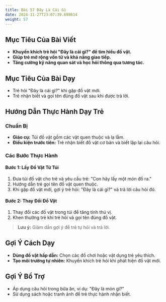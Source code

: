 ```yaml
---
title: Bài 57 Đây Là Cái Gì
date: 2024-11-27T23:07:39.698614
weight: 57
---
```


## Mục Tiêu Của Bài Viết
- **Khuyến khích trẻ hỏi "Đây là cái gì?" để tìm hiểu đồ vật.**
- **Giúp trẻ mở rộng vốn từ và khả năng giao tiếp.**
- **Tăng cường kỹ năng quan sát và học hỏi thông qua tương tác.**

## Mục Tiêu Của Bài Dạy
- Trẻ hỏi "Đây là cái gì?" khi gặp đồ vật mới.
- Trẻ nhận biết và gọi tên đúng đồ vật sau khi được trả lời.

## Hướng Dẫn Thực Hành Dạy Trẻ

### Chuẩn Bị
- **Giáo cụ:** Túi đồ vật gồm các vật quen thuộc và lạ lẫm.
- **Điều kiện trước tiên:** Trẻ nhận biết đồ vật cơ bản và biết lặp lại câu hỏi.

### Các Bước Thực Hành
#### Bước 1: Lấy Đồ Vật Từ Túi
1. Đưa túi đồ vật cho trẻ và yêu cầu trẻ: "Con hãy lấy một món đồ ra."
2. Hướng dẫn trẻ gọi tên đồ vật quen thuộc.
3. Khi gặp đồ vật mới, gợi ý trẻ hỏi: "Đây là cái gì?" và trả lời câu hỏi đó.

#### Bước 2: Thay Đổi Đồ Vật
1. Thay đổi các đồ vật trong túi để tăng tính thú vị.
2. Khen thưởng trẻ khi trẻ hỏi và gọi tên đúng đồ vật.

> **Lưu ý:** Giảm dần gợi ý để trẻ tự hỏi và trả lời.

## Gợi Ý Cách Dạy
- **Dùng đồ vật hấp dẫn:** Chọn các đồ chơi hoặc vật dụng trẻ yêu thích.
- **Tạo môi trường tự nhiên:** Khuyến khích trẻ hỏi khi phát hiện đồ vật mới.

## Gợi Ý Bổ Trợ
- Áp dụng câu hỏi trong bữa ăn, ví dụ: "Đây là món gì?"
- Sử dụng sách hoặc tranh ảnh để trẻ thực hành nhận biết.

